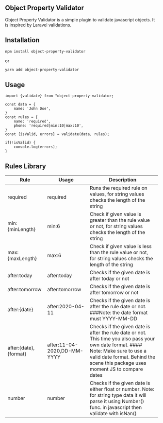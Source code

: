 ## Object Property Validator
Object Property Validator is a simple plugin to validate javascript objects. It is inspired by Laravel validations.

## Installation
```bash
npm install object-property-validator
```
or
```bash
yarn add object-property-validator
```

## Usage
```node
import {validate} from "object-property-validator;

const data = {
    name: 'John Doe',
}
const rules = {
    name: 'required',
    phone: 'required|min:10|max:10',
}
const {isValid, errors} = validate(data, rules);

if(!isValid) {
    console.log(errors);
}
```

## Rules Library
| Rule | Usage | Description |
| --- | --- | --- |
| required | required | Runs the required rule on values, for string values checks the length of the string |
| min:{minLength} | min:6 | Check if given value is greater than the rule value or not, for string values checks the length of the string |
| max:{maxLength} | max:6 | Check if given value is less than the rule value or not, for string values checks the length of the string |
| after:today | after:today | Checks if the given date is after today or not |
| after:tomorrow | after:tomorrow | Checks if the given date is after tomorrow or not |
| after:{date} | after:2020-04-11 | Checks if the given date is after the rule date or not. ###Note: the date format must YYYY-MM-DD |
| after:{date},{format} | after:11-04-2020,DD-MM-YYYY | Checks if the given date is after the rule date or not. This time you also pass your own date format. #### Note: Make sure to use a valid date format. Behind the scene this package uses moment JS to compare dates |
| number | number | Checks if the given date is either float or number. Note: for string type data it will parse it using Number() func. in javascript then validate with isNan() |
